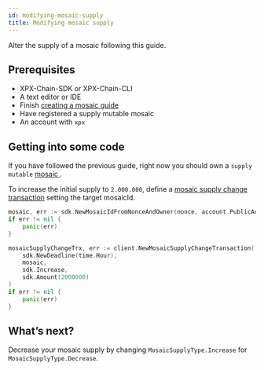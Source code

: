```yaml
---
id: modifying-mosaic-supply
title: Modifying mosaic supply
---
```


Alter the supply of a mosaic following this guide.

## Prerequisites

- XPX-Chain-SDK or XPX-Chain-CLI
- A text editor or IDE
- Finish [creating a mosaic guide](./creating-a-mosaic.md)
- Have registered a supply mutable mosaic
- An account with `xpx`

## Getting into some code

If you have followed the previous guide, right now you should own a `supply mutable` [ mosaic ](../../built-in-features/mosaic.md).

To increase the initial supply to `2.000.000`, define a [mosaic supply change transaction](../../built-in-features/mosaic.md#mosaicsupplychangetransaction) setting the target mosaicId.

<!--DOCUSAURUS_CODE_TABS-->
<!--Golang-->
```go
mosaic, err := sdk.NewMosaicIdFromNonceAndOwner(nonce, account.PublicAccount.PublicKey)
if err != nil {
    panic(err)
}

mosaicSupplyChangeTrx, err := client.NewMosaicSupplyChangeTransaction(
    sdk.NewDeadline(time.Hour),
    mosaic,
    sdk.Increase,
    sdk.Amount(2000000)
)
if err != nil {
    panic(err)
}
```
<!--END_DOCUSAURUS_CODE_TABS-->

## What’s next?

Decrease your mosaic supply by changing `MosaicSupplyType.Increase` for `MosaicSupplyType.Decrease`.

